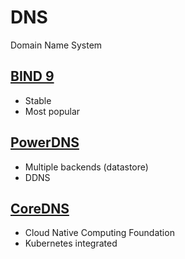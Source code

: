 # DNS

Domain Name System

## [BIND 9](https://www.isc.org/bind/)

- Stable
- Most popular

## [PowerDNS](https://www.powerdns.com/)

- Multiple backends (datastore)
- DDNS

## [CoreDNS](https://coredns.io/)

- Cloud Native Computing Foundation
- Kubernetes integrated
